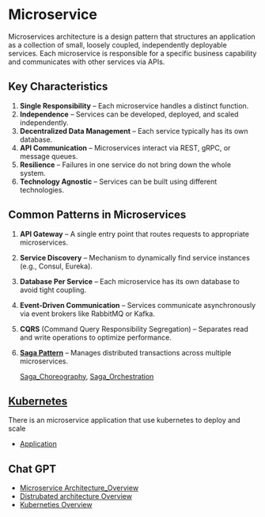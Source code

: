 # Microservice

Microservices architecture is a design pattern that structures an application as a collection of small, loosely coupled, independently deployable services. Each microservice is responsible for a specific business capability and communicates with other services via APIs.

## Key Characteristics
1. **Single Responsibility** – Each microservice handles a distinct function.
2. **Independence** – Services can be developed, deployed, and scaled independently.
3. **Decentralized Data Management** – Each service typically has its own database.
4. **API Communication** – Microservices interact via REST, gRPC, or message queues.
5. **Resilience** – Failures in one service do not bring down the whole system.
6. **Technology Agnostic** – Services can be built using different technologies.

## Common Patterns in Microservices

1. **API Gateway** – A single entry point that routes requests to appropriate microservices.
2. **Service Discovery** – Mechanism to dynamically find service instances (e.g., Consul, Eureka).
3. **Database Per Service** – Each microservice has its own database to avoid tight coupling.
4. **Event-Driven Communication** – Services communicate asynchronously via event brokers like RabbitMQ or Kafka.
5. **CQRS** (Command Query Responsibility Segregation) – Separates read and write operations to optimize performance.
6. [**Saga Pattern**](./SagaPattern/) – Manages distributed transactions across multiple microservices.

    [Saga_Choreography](./SagaPattern/Saga_Choreography/),
    [Saga_Orchestration](./SagaPattern/Saga_Orchestration/)

## [Kubernetes](./MergeAllConcept/k8s/)
There is an microservice application that use kubernetes to deploy and scale
* [Application](./MergeAllConcept/k8s/)
## Chat GPT 

* [Microservice Architecture_Overview](https://chatgpt.com/share/68a1d3eb-8b20-8011-b23f-5d2971fed0a0)
* [Distrubated architecture Overview](https://chatgpt.com/share/68a1d423-efb8-8011-a069-95ac71985259)
* [Kuberneties Overview](https://chatgpt.com/share/68a1cf30-d73c-8011-a312-cb08031604da)
